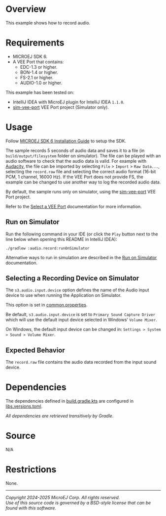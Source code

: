 # Overview

This example shows how to record audio.

# Requirements

* MICROEJ SDK 6.
* A VEE Port that contains:
    * EDC-1.3 or higher.
    * BON-1.4 or higher.
    * FS-2.1 or higher.
    * AUDIO-1.0 or higher.

This example has been tested on:

- IntelliJ IDEA with MicroEJ plugin for IntelliJ IDEA ``1.1.0``.
- [sim-vee-port](../sim-vee-port) VEE Port project (Simulator only).

# Usage

Follow [MICROEJ SDK 6 Installation Guide](https://docs.microej.com/en/latest/SDK6UserGuide/install.html) to setup the SDK.

The sample records 5 seconds of audio data and saves it to a file (in `build/output/filesystem` folder on simulator).
The file can be played with an audio software to check that the audio data is valid.
For example with [Audacity](https://www.audacityteam.org/), the file can be imported by selecting `File` > `Import` > `Raw Data...`, selecting the `record.raw` file and selecting the correct audio format (16-bit PCM, 1 channel, 16000 Hz).
If the VEE Port does not provide FS, the example can be changed to use another way to log the recorded audio data.

By default, the sample runs only on simulator, using the [sim-vee-port](../sim-vee-port) VEE Port project.

Refer to the [Select a VEE Port](https://docs.microej.com/en/latest/SDK6UserGuide/selectVeePort.html) documentation for more information.

## Run on Simulator

Run the following command in your IDE
(or click the ``Play`` button next to the line
below when opening this README in IntelliJ IDEA):

`./gradlew :audio.record:runOnSimulator`

Alternative ways to run in simulation are described in the [Run on Simulator](https://docs.microej.com/en/latest/SDK6UserGuide/runOnSimulator.html) documentation.

## Selecting a Recording Device on Simulator

The ``s3.audio.input.device`` option defines the name of the Audio input 
device to use when running the Application on Simulator.

This option is set in [common.properties](configuration/common.properties).

Be default, ``s3.audio.input.device`` is set to ``Primary Sound Capture Driver`` which will
use the default input device selected in Windows' ``Volume Mixer``.

On Windows, the default input device can be changed in:
``Settings > System > Sound > Volume Mixer``.

## Expected Behavior

The `record.raw` file contains the audio data recorded from the input sound device.

# Dependencies

The dependencies defined in [build.gradle.kts](build.gradle.kts)
are configured in [libs.versions.toml](../gradle/libs.versions.toml).

_All dependencies are retrieved transitively by Gradle_.

# Source

N/A

# Restrictions

None.

---
_Copyright 2024-2025 MicroEJ Corp. All rights reserved._  
_Use of this source code is governed by a BSD-style license that can be found with this software._  

